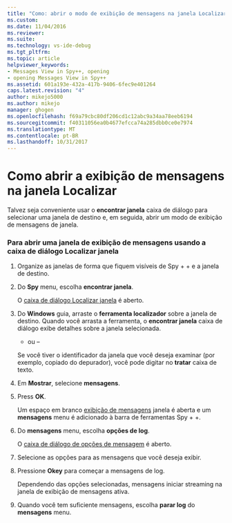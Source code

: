 ```yaml
---
title: "Como: abrir o modo de exibição de mensagens na janela Localizar | Microsoft Docs"
ms.custom: 
ms.date: 11/04/2016
ms.reviewer: 
ms.suite: 
ms.technology: vs-ide-debug
ms.tgt_pltfrm: 
ms.topic: article
helpviewer_keywords:
- Messages View in Spy++, opening
- opening Messages View in Spy++
ms.assetid: 601a193e-432a-417b-9406-6fec9e401264
caps.latest.revision: "4"
author: mikejo5000
ms.author: mikejo
manager: ghogen
ms.openlocfilehash: f69a79cbc80df206cd1c12abc9a34aa78eeb6194
ms.sourcegitcommit: f40311056ea0b4677efcca74a285dbb0ce0e7974
ms.translationtype: MT
ms.contentlocale: pt-BR
ms.lasthandoff: 10/31/2017
---
```

# <a name="how-to-open-messages-view-from-find-window"></a>Como abrir a exibição de mensagens na janela Localizar
Talvez seja conveniente usar o **encontrar janela** caixa de diálogo para selecionar uma janela de destino e, em seguida, abrir um modo de exibição de mensagens de janela.  
  
### <a name="to-open-a-messages-view-window-using-the-find-window-dialog-box"></a>Para abrir uma janela de exibição de mensagens usando a caixa de diálogo Localizar janela  
  
1.  Organize as janelas de forma que fiquem visíveis de Spy + + e a janela de destino.  
  
2.  Do **Spy** menu, escolha **encontrar janela**.  
  
     O [caixa de diálogo Localizar janela](../debugger/find-window-dialog-box.md) é aberto.  
  
3.  Do **Windows** guia, arraste o **ferramenta localizador** sobre a janela de destino. Quando você arrasta a ferramenta, o **encontrar janela** caixa de diálogo exibe detalhes sobre a janela selecionada.  
  
     - ou –  
  
     Se você tiver o identificador da janela que você deseja examinar (por exemplo, copiado do depurador), você pode digitar no **tratar** caixa de texto.  
  
4.  Em **Mostrar**, selecione **mensagens**.  
  
5.  Press **OK**.  
  
     Um espaço em branco [exibição de mensagens](../debugger/messages-view.md) janela é aberta e um **mensagens** menu é adicionado à barra de ferramentas Spy + +.  
  
6.  Do **mensagens** menu, escolha **opções de log**.  
  
     O [caixa de diálogo de opções de mensagem](../debugger/message-options-dialog-box.md) é aberto.  
  
7.  Selecione as opções para as mensagens que você deseja exibir.  
  
8.  Pressione **Okey** para começar a mensagens de log.  
  
     Dependendo das opções selecionadas, mensagens iniciar streaming na janela de exibição de mensagens ativa.  
  
9. Quando você tem suficiente mensagens, escolha **parar log** do **mensagens** menu.